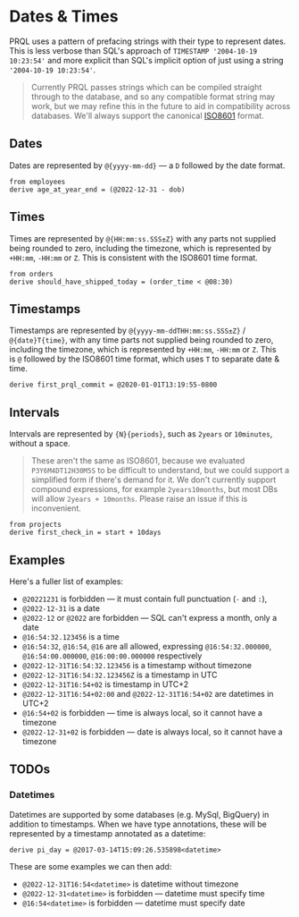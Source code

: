 # Dates & Times

PRQL uses a pattern of prefacing strings with their type to represent dates.
This is less verbose than SQL's approach of `TIMESTAMP '2004-10-19 10:23:54'`
and more explicit than SQL's implicit option of just using a string `'2004-10-19
10:23:54'`.

> Currently PRQL passes strings which can be compiled straight through to the
database, and so any compatible format string may work, but we may refine this
in the future to aid in compatibility across databases. We'll always support the
canonical [ISO8601](https://en.wikipedia.org/wiki/ISO_8601) format.

## Dates

Dates are represented by `@{yyyy-mm-dd}` — a `D` followed by the
date format.

```prql
from employees
derive age_at_year_end = (@2022-12-31 - dob)
```

## Times

Times are represented by `@{HH:mm:ss.SSS±Z}` with any parts not supplied being
rounded to zero, including the timezone, which is represented by `+HH:mm`,
`-HH:mm` or `Z`. This is consistent with the ISO8601 time format.

```prql
from orders
derive should_have_shipped_today = (order_time < @08:30)
```

## Timestamps

Timestamps are represented by `@{yyyy-mm-ddTHH:mm:ss.SSS±Z}` /
`@{date}T{time}`, with any time parts not supplied being rounded to zero,
including the timezone, which is represented by `+HH:mm`, `-HH:mm` or `Z`. This
is `@` followed by the ISO8601 time format, which uses `T` to separate date &
time.

```prql
derive first_prql_commit = @2020-01-01T13:19:55-0800
```

## Intervals

Intervals are represented by `{N}{periods}`, such as `2years` or `10minutes`,
without a space.

> These aren't the same as ISO8601, because we evaluated `P3Y6M4DT12H30M5S` to
  be difficult to understand, but we could support a simplified form if there's
  demand for it. We don't currently support compound expressions, for example
  `2years10months`, but most DBs will allow `2years + 10months`. Please raise an
  issue if this is inconvenient.

```prql
from projects
derive first_check_in = start + 10days
```

## Examples

Here's a fuller list of examples:

- `@20221231` is forbidden — it must contain full punctuation (`-` and `:`),
- `@2022-12-31` is a date
- `@2022-12` or `@2022` are forbidden — SQL can't express a month, only a date
- `@16:54:32.123456` is a time
- `@16:54:32`, `@16:54`, `@16` are all allowed, expressing `@16:54:32.000000`, `@16:54:00.000000`, `@16:00:00.000000` respectively
- `@2022-12-31T16:54:32.123456` is a timestamp without timezone
- `@2022-12-31T16:54:32.123456Z` is a timestamp in UTC
- `@2022-12-31T16:54+02` is timestamp in UTC+2
- `@2022-12-31T16:54+02:00` and `@2022-12-31T16:54+02` are datetimes in UTC+2
- `@16:54+02` is forbidden — time is always local, so it cannot have a timezone
- `@2022-12-31+02` is forbidden — date is always local, so it cannot have a timezone

## TODOs

### Datetimes

Datetimes are supported by some databases (e.g. MySql, BigQuery) in addition to
timestamps. When we have type annotations, these will be represented by a
timestamp annotated as a datetime:

```prql_no_test
derive pi_day = @2017-03-14T15:09:26.535898<datetime>
```

These are some examples we can then add:

- `@2022-12-31T16:54<datetime>` is datetime without timezone
- `@2022-12-31<datetime>` is forbidden — datetime must specify time
- `@16:54<datetime>` is forbidden — datetime must specify date
